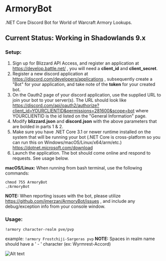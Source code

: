 # ArmoryBot
.NET Core Discord Bot for World of Warcraft Armory Lookups.

## Current Status: Working in Shadowlands 9.x

### Setup:
1. Sign up for Blizzard API Access, and register an application at https://develop.battle.net/ , you will need a **client_id** and **client_secret**.
2. Register a new discord application at https://discord.com/developers/applications , subsequently create a "Bot" for your application, and take note of the **token** for your created bot.
3. On the Oauth2 page of your discord application, use the supplied URL to join your bot to your server(s). The URL should look like https://discord.com/api/oauth2/authorize?client_id=YOURCLIENTID&permissions=281600&scope=bot   where YOURCLIENTID is the id listed on the "General Information" page.
4. Modify **blizzard.json** and **discord.json** with the above parameters that are bolded in parts 1 & 2.
5. Make sure you have .NET Core 3.1 or newer runtime installed on the system that will be running your bot (.NET Core is cross-platform so you can run this on Windows/macOS/Linux/x64/arm/etc.) https://dotnet.microsoft.com/download
6. Launch the application. The bot should come online and respond to requests. See usage below.

**macOS/Linux:** When running from bash terminal, use the following commands:
```
chmod 755 ArmoryBot
./ArmoryBot
```
**NOTE:** When reporting issues with the bot, please utilize https://github.com/imerzan/ArmoryBot/issues , and include any debug/exception info from your console window.

### Usage:
```!armory character-realm pve/pvp```

example: ```!armory Frostchiji-Sargeras pvp``` **NOTE:** Spaces in realm name should have a ' - ' character (ex: Wyrmrest-Accord)

![Alt text](example.jpg)
